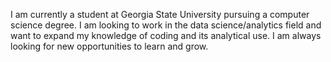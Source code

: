   I am currently a student at Georgia State University pursuing a computer science degree. I am looking to work in the data science/analytics field and want to expand my knowledge of coding and its analytical use. I am always looking for new opportunities to learn and grow.
